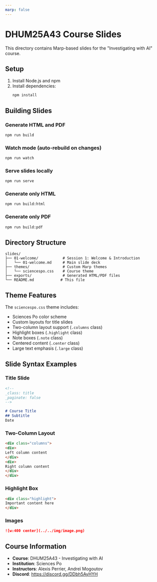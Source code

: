 ```yaml
---
marp: false
---
```


# DHUM25A43 Course Slides

This directory contains Marp-based slides for the "Investigating with AI" course.

## Setup

1. Install Node.js and npm
2. Install dependencies:
   ```bash
   npm install
   ```

## Building Slides

### Generate HTML and PDF
```bash
npm run build
```

### Watch mode (auto-rebuild on changes)
```bash
npm run watch
```

### Serve slides locally
```bash
npm run serve
```

### Generate only HTML
```bash
npm run build:html
```

### Generate only PDF
```bash
npm run build:pdf
```

## Directory Structure

```
slides/
├── 01-welcome/           # Session 1: Welcome & Introduction
│   └── 01-welcome.md     # Main slide deck
├── themes/               # Custom Marp themes
│   └── sciencespo.css    # Course theme
├── exports/              # Generated HTML/PDF files
└── README.md            # This file
```

## Theme Features

The `sciencespo.css` theme includes:
- Sciences Po color scheme
- Custom layouts for title slides
- Two-column layout support (`.columns` class)
- Highlight boxes (`.highlight` class)
- Note boxes (`.note` class)
- Centered content (`.center` class)
- Large text emphasis (`.large` class)

## Slide Syntax Examples

### Title Slide
```markdown
<!--
_class: title
_paginate: false
-->

# Course Title
## Subtitle
Date
```

### Two-Column Layout
```markdown
<div class="columns">
<div>
Left column content
</div>
<div>
Right column content
</div>
</div>
```

### Highlight Box
```markdown
<div class="highlight">
Important content here
</div>
```

### Images
```markdown
![w:400 center](../../img/image.png)
```

## Course Information

- **Course**: DHUM25A43 - Investigating with AI
- **Institution**: Sciences Po
- **Instructors**: Alexis Perrier, Andreï Mogoutov
- **Discord**: https://discord.gg/DDbh5AyHYH